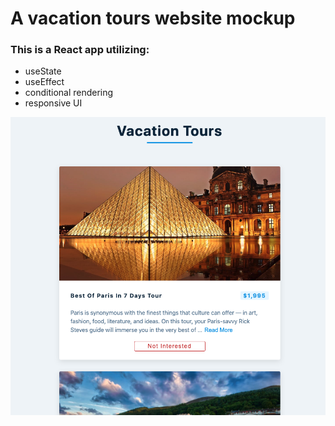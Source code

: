 # A vacation tours website mockup

### This is a React app utilizing:

- useState
- useEffect
- conditional rendering
- responsive UI

![photo](./images/tours-app-image.png)
